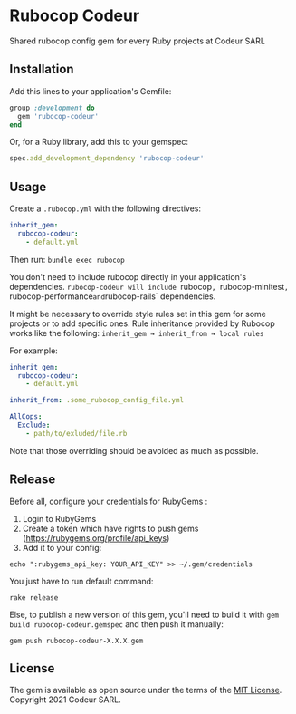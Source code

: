 # Rubocop Codeur
Shared rubocop config gem for every Ruby projects at Codeur SARL

## Installation
Add this lines to your application's Gemfile:
```ruby
group :development do
  gem 'rubocop-codeur'
end
```

Or, for a Ruby library, add this to your gemspec:
```ruby
spec.add_development_dependency 'rubocop-codeur'
```
## Usage
Create a `.rubocop.yml` with the following directives:
```yml
inherit_gem:
  rubocop-codeur:
    - default.yml
```

Then run:
`bundle exec rubocop`

You don't  need to include rubocop directly in your application's dependencies.
`rubocop-codeur will include `rubocop`, `rubocop-minitest`, `rubocop-performance` and `rubocop-rails` dependencies.

It might be necessary to override style rules set in this gem for some projects or to add specific ones. Rule inheritance provided by Rubocop works like the following:
`inherit_gem → inherit_from → local rules`

For example:
```yml
inherit_gem:
  rubocop-codeur:
    - default.yml

inherit_from: .some_rubocop_config_file.yml

AllCops:
  Exclude:
    - path/to/exluded/file.rb
```

Note that those overriding should be avoided as much as possible.

## Release
Before all, configure your credentials for RubyGems :

 1. Login to RubyGems
 2. Create a token which have rights to push gems (https://rubygems.org/profile/api_keys)
 3. Add it to your config:
   ```
   echo ":rubygems_api_key: YOUR_API_KEY" >> ~/.gem/credentials
   ```

You just have to run default command:
```
rake release
```

Else, to publish a new version of this gem, you'll need to build it with
`gem build rubocop-codeur.gemspec` and then push it manually:
```
gem push rubocop-codeur-X.X.X.gem
```

## License
The gem is available as open source under the terms of the [MIT License](https://opensource.org/licenses/MIT). Copyright 2021 Codeur SARL.
